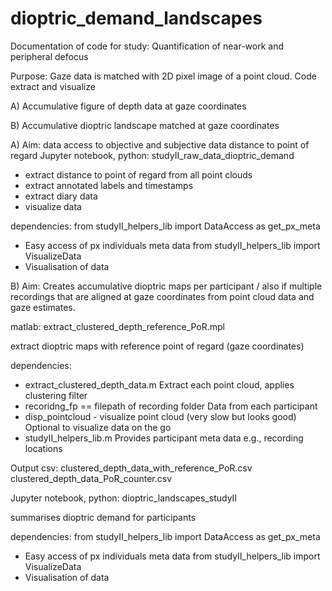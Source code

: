 # dioptric_demand_landscapes

Documentation of code for study: Quantification of near-work and peripheral defocus 

Purpose: Gaze data is matched with 2D pixel image of a point cloud. Code extract and visualize

A)	Accumulative figure of depth data at gaze coordinates

B)	Accumulative dioptric landscape matched at gaze coordinates


A) Aim: data access to objective and subjective data distance to point of regard 
Jupyter notebook, python: studyII_raw_data_dioptric_demand 
-	extract distance to point of regard from all point clouds
-	extract annotated labels and timestamps 
-	extract diary data 
-	visualize data 

dependencies:
from studyII_helpers_lib import DataAccess as get_px_meta
-	Easy access of px individuals meta data 
from studyII_helpers_lib import VisualizeData
-	Visualisation of data 

B)  Aim: Creates accumulative dioptric maps per participant / also if multiple recordings that are aligned at gaze coordinates from point cloud data and gaze estimates.  

matlab: extract_clustered_depth_reference_PoR.mpl 

extract dioptric maps with reference point of regard (gaze coordinates)

dependencies:
- extract_clustered_depth_data.m
Extract each point cloud, applies clustering filter
- recoridng_fp == filepath of recording folder 
Data from each participant 
- disp_pointcloud - visualize point cloud (very slow but looks good) 
Optional to visualize data on the go 
- studyII_helpers_lib.m
Provides participant meta data e.g., recording locations

Output csv: 
clustered_depth_data_with_reference_PoR.csv
clustered_depth_data_PoR_counter.csv

Jupyter notebook, python: dioptric_landscapes_studyII 

summarises dioptric demand for participants

dependencies:
from studyII_helpers_lib import DataAccess as get_px_meta
-	Easy access of px individuals meta data 
from studyII_helpers_lib import VisualizeData
-	Visualisation of data 


